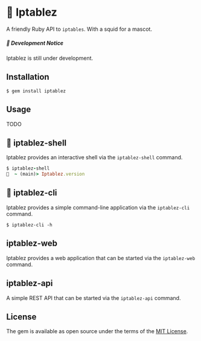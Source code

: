 # 🦑 Iptablez

A friendly Ruby API to `iptables`. With a squid for a mascot.

##### 🚧  Development Notice

Iptablez is still under development.

## Installation

    $ gem install iptablez

## Usage

TODO

## 🐚  iptablez-shell

Iptablez provides an interactive shell via the `iptablez-shell` command.

```ruby
$ iptablez-shell
🦑  ~ (main)> Iptablez.version
```

## 🦑  iptablez-cli

Iptablez provides a simple command-line application via the `iptablez-cli` command.

```shell
$ iptablez-cli -h
```
##  iptablez-web

Iptablez provides a web application that can be started via the `iptablez-web` command.

##  iptablez-api

A simple REST API that can be started via the `iptablez-api` command.

## License

The gem is available as open source under the terms of the [MIT License](http://opensource.org/licenses/MIT).

